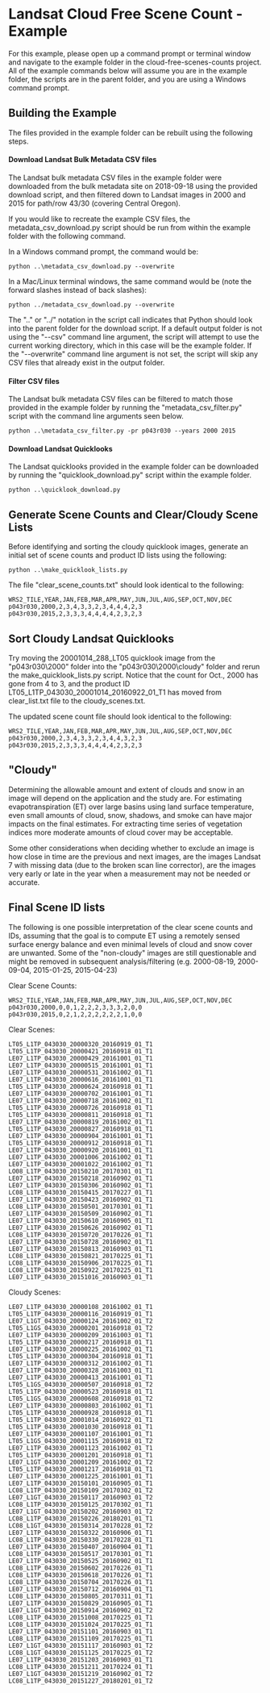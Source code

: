 # Landsat Cloud Free Scene Count - Example

For this example, please open up a command prompt or terminal window and navigate to the example folder in the cloud-free-scenes-counts project.  All of the example commands below will assume you are in the example folder, the scripts are in the parent folder, and you are using a Windows command prompt.

## Building the Example

The files provided in the example folder can be rebuilt using the following steps.

#### Download Landsat Bulk Metadata CSV files

The Landsat bulk metadata CSV files in the example folder were downloaded from the bulk metadata site on 2018-09-18 using the provided download script, and then filtered down to Landsat images in 2000 and 2015 for path/row 43/30 (covering Central Oregon).

If you would like to recreate the example CSV files, the metadata_csv_download.py script should be run from within the example folder with the following command.

In a Windows command prompt, the command would be:
```
python ..\metadata_csv_download.py --overwrite
```

In a Mac/Linux terminal windows, the same command would be (note the forward slashes instead of back slashes):
```
python ../metadata_csv_download.py --overwrite
```

The "..\" or "../" notation in the script call indicates that Python should look into the parent folder for the download script.  If a default output folder is not using the "--csv" command line argument, the script will attempt to use the current working directory, which in this case will be the example folder.  If the "--overwrite" command line argument is not set, the script will skip any CSV files that already exist in the output folder.

#### Filter CSV files

The Landsat bulk metadata CSV files can be filtered to match those provided in the example folder by running the "metadata_csv_filter.py" script with the command line arguments seen below.

```
python ..\metadata_csv_filter.py -pr p043r030 --years 2000 2015
```

#### Download Landsat Quicklooks

The Landsat quicklooks provided in the example folder can be downloaded by running the "quicklook_download.py" script within the example folder.

```
python ..\quicklook_download.py
```

## Generate Scene Counts and Clear/Cloudy Scene Lists

Before identifying and sorting the cloudy quicklook images, generate an initial set of scene counts and product ID lists using the following:

```
python ..\make_quicklook_lists.py
```

The file "clear_scene_counts.txt" should look identical to the following:
```
WRS2_TILE,YEAR,JAN,FEB,MAR,APR,MAY,JUN,JUL,AUG,SEP,OCT,NOV,DEC
p043r030,2000,2,3,4,3,3,2,3,4,4,4,2,3
p043r030,2015,2,3,3,3,4,4,4,4,2,3,2,3
```

## Sort Cloudy Landsat Quicklooks

Try moving the 20001014_288_LT05 quicklook image from the "p043r030\2000" folder into the "p043r030\2000\cloudy" folder and rerun the make_quicklook_lists.py script.  Notice that the count for Oct., 2000 has gone from 4 to 3, and the product ID LT05_L1TP_043030_20001014_20160922_01_T1 has moved from clear_list.txt file to the cloudy_scenes.txt.

The updated scene count file should look identical to the following:
```
WRS2_TILE,YEAR,JAN,FEB,MAR,APR,MAY,JUN,JUL,AUG,SEP,OCT,NOV,DEC
p043r030,2000,2,3,4,3,3,2,3,4,4,3,2,3
p043r030,2015,2,3,3,3,4,4,4,4,2,3,2,3
```

## "Cloudy"

Determining the allowable amount and extent of clouds and snow in an image will depend on the application and the study are.  For estimating evapotranspiration (ET) over large basins using land surface temperature, even small amounts of cloud, snow, shadows, and smoke can have major impacts on the final estimates.  For extracting time series of vegetation indices more moderate amounts of cloud cover may be acceptable.

Some other considerations when deciding whether to exclude an image is how close in time are the previous and next images, are the images Landsat 7 with missing data (due to the broken scan line corrector), are the images very early or late in the year when a measurement may not be needed or accurate.

## Final Scene ID lists

The following is one possible interpretation of the clear scene counts and IDs, assuming that the goal is to compute ET using a remotely sensed surface energy balance and even minimal levels of cloud and snow cover are unwanted.  Some of the "non-cloudy" images are still questionable and might be removed in subsequent analysis/filtering (e.g. 2000-08-19, 2000-09-04, 2015-01-25, 2015-04-23)

Clear Scene Counts:
```
WRS2_TILE,YEAR,JAN,FEB,MAR,APR,MAY,JUN,JUL,AUG,SEP,OCT,NOV,DEC
p043r030,2000,0,0,1,2,2,2,3,3,3,2,0,0
p043r030,2015,0,2,1,2,2,2,2,2,2,1,0,0
```

Clear Scenes:
```
LT05_L1TP_043030_20000320_20160919_01_T1
LT05_L1TP_043030_20000421_20160918_01_T1
LE07_L1TP_043030_20000429_20161001_01_T1
LE07_L1TP_043030_20000515_20161001_01_T1
LE07_L1TP_043030_20000531_20161002_01_T1
LE07_L1TP_043030_20000616_20161001_01_T1
LT05_L1TP_043030_20000624_20160918_01_T1
LE07_L1TP_043030_20000702_20161001_01_T1
LE07_L1TP_043030_20000718_20161002_01_T1
LT05_L1TP_043030_20000726_20160918_01_T1
LT05_L1TP_043030_20000811_20160918_01_T1
LE07_L1TP_043030_20000819_20161002_01_T1
LT05_L1TP_043030_20000827_20160918_01_T1
LE07_L1TP_043030_20000904_20161001_01_T1
LT05_L1TP_043030_20000912_20160918_01_T1
LE07_L1TP_043030_20000920_20161001_01_T1
LE07_L1TP_043030_20001006_20161002_01_T1
LE07_L1TP_043030_20001022_20161002_01_T1
LO08_L1TP_043030_20150210_20170301_01_T1
LE07_L1TP_043030_20150218_20160902_01_T1
LE07_L1TP_043030_20150306_20160902_01_T1
LC08_L1TP_043030_20150415_20170227_01_T1
LE07_L1TP_043030_20150423_20160902_01_T1
LC08_L1TP_043030_20150501_20170301_01_T1
LE07_L1TP_043030_20150509_20160902_01_T1
LE07_L1TP_043030_20150610_20160905_01_T1
LE07_L1TP_043030_20150626_20160902_01_T1
LC08_L1TP_043030_20150720_20170226_01_T1
LE07_L1TP_043030_20150728_20160902_01_T1
LE07_L1TP_043030_20150813_20160903_01_T1
LC08_L1TP_043030_20150821_20170225_01_T1
LC08_L1TP_043030_20150906_20170225_01_T1
LC08_L1TP_043030_20150922_20170225_01_T1
LE07_L1TP_043030_20151016_20160903_01_T1
```

Cloudy Scenes:
```
LE07_L1TP_043030_20000108_20161002_01_T1
LT05_L1TP_043030_20000116_20160919_01_T1
LE07_L1GT_043030_20000124_20161002_01_T2
LT05_L1GS_043030_20000201_20160918_01_T2
LE07_L1TP_043030_20000209_20161003_01_T1
LT05_L1TP_043030_20000217_20160918_01_T1
LE07_L1TP_043030_20000225_20161002_01_T1
LT05_L1TP_043030_20000304_20160918_01_T1
LE07_L1TP_043030_20000312_20161002_01_T1
LE07_L1TP_043030_20000328_20161003_01_T1
LE07_L1TP_043030_20000413_20161001_01_T1
LT05_L1GS_043030_20000507_20160918_01_T2
LT05_L1TP_043030_20000523_20160918_01_T1
LT05_L1GS_043030_20000608_20160918_01_T2
LE07_L1TP_043030_20000803_20161002_01_T1
LT05_L1TP_043030_20000928_20160918_01_T1
LT05_L1TP_043030_20001014_20160922_01_T1
LT05_L1TP_043030_20001030_20160918_01_T1
LE07_L1TP_043030_20001107_20161001_01_T1
LT05_L1GS_043030_20001115_20160918_01_T2
LE07_L1TP_043030_20001123_20161002_01_T1
LT05_L1TP_043030_20001201_20160918_01_T1
LE07_L1GT_043030_20001209_20161002_01_T2
LT05_L1TP_043030_20001217_20160918_01_T1
LE07_L1TP_043030_20001225_20161001_01_T1
LE07_L1TP_043030_20150101_20160905_01_T1
LC08_L1TP_043030_20150109_20170302_01_T2
LE07_L1GT_043030_20150117_20160903_01_T2
LC08_L1TP_043030_20150125_20170302_01_T1
LE07_L1GT_043030_20150202_20160903_01_T2
LC08_L1TP_043030_20150226_20180201_01_T1
LC08_L1GT_043030_20150314_20170228_01_T2
LE07_L1TP_043030_20150322_20160906_01_T1
LC08_L1TP_043030_20150330_20170228_01_T1
LE07_L1TP_043030_20150407_20160904_01_T1
LC08_L1TP_043030_20150517_20170301_01_T1
LE07_L1TP_043030_20150525_20160902_01_T1
LC08_L1TP_043030_20150602_20170226_01_T1
LC08_L1TP_043030_20150618_20170226_01_T1
LC08_L1TP_043030_20150704_20170226_01_T1
LE07_L1TP_043030_20150712_20160904_01_T1
LC08_L1TP_043030_20150805_20170311_01_T1
LE07_L1TP_043030_20150829_20160905_01_T1
LE07_L1GT_043030_20150914_20160902_01_T2
LC08_L1TP_043030_20151008_20170225_01_T1
LC08_L1TP_043030_20151024_20170225_01_T1
LE07_L1TP_043030_20151101_20160903_01_T1
LC08_L1TP_043030_20151109_20170225_01_T1
LE07_L1GT_043030_20151117_20160903_01_T2
LC08_L1GT_043030_20151125_20170225_01_T2
LE07_L1TP_043030_20151203_20160903_01_T1
LC08_L1TP_043030_20151211_20170224_01_T1
LE07_L1GT_043030_20151219_20160902_01_T2
LC08_L1TP_043030_20151227_20180201_01_T2
```
